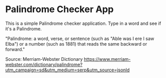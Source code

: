 # Palindrome Checker App

This is a simple Palindrome checker application. Type in a word and see if it's a Palindrome.

"Palindrome: a word, verse, or sentence (such as "Able was I ere I saw Elba") or a number (such as 1881) that reads the same backward or forward."

Source: Merriam-Webster Dictionary https://www.merriam-webster.com/dictionary/palindrome?utm_campaign=sd&utm_medium=serp&utm_source=jsonld